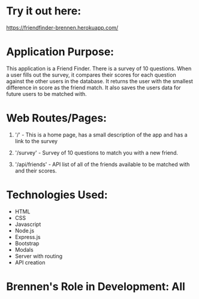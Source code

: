 # Try it out here: 
https://friendfinder-brennen.herokuapp.com/

# Application Purpose: 
This application is a Friend Finder.  There is a survey of 10 questions.  When a user fills out the survey, it compares their scores for each question against the other users in the database.  It returns the user with the smallest difference in score as the friend match.  It also saves the users data for future users to be matched with.  
# Web Routes/Pages: 

1. '/' - This is a home page, has a small description of the app and has a link to the survey

2. '/survey' - Survey of 10 questions to match you with a new friend.

3. '/api/friends' - API list of all of the friends available to be matched with and their scores.


# Technologies Used: 
* HTML
* CSS
* Javascript
* Node.js 
* Express.js
* Bootstrap
* Modals
* Server with routing
* API creation

# Brennen's Role in Development: All